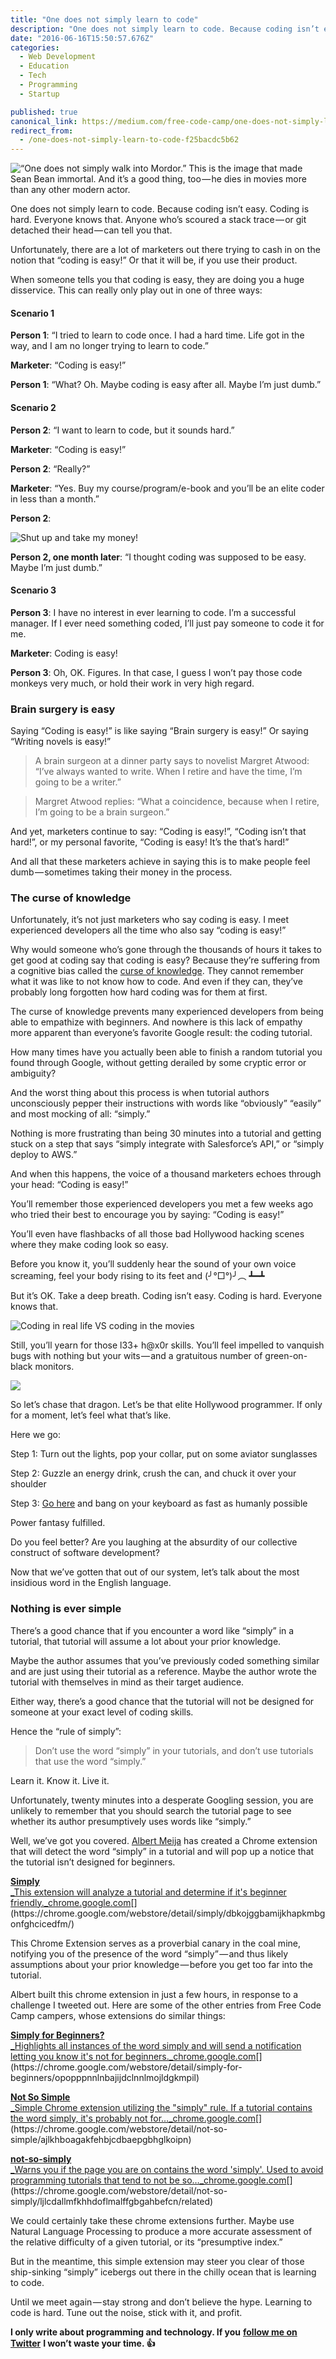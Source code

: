 ```yaml
---
title: "One does not simply learn to code"
description: "One does not simply learn to code. Because coding isn’t easy. Coding is hard. Everyone knows that. Anyone who’s scoured a stack trace — or git detached their head — can tell you that. Unfortunately…"
date: "2016-06-16T15:50:57.676Z"
categories: 
  - Web Development
  - Education
  - Tech
  - Programming
  - Startup

published: true
canonical_link: https://medium.com/free-code-camp/one-does-not-simply-learn-to-code-f25bacdc5b62
redirect_from:
  - /one-does-not-simply-learn-to-code-f25bacdc5b62
---
```


![“One does not simply walk into Mordor.” This is the image that made Sean Bean immortal. And it’s a good thing, too — he dies in movies more than [any other modern actor](http://nerdist.com/does-sean-bean-really-die-more-than-other-actors/).](./asset-1.jpeg)

One does not simply learn to code. Because coding isn’t easy. Coding is hard. Everyone knows that. Anyone who’s scoured a stack trace — or git detached their head — can tell you that.

Unfortunately, there are a lot of marketers out there trying to cash in on the notion that “coding is easy!” Or that it will be, if you use their product.



When someone tells you that coding is easy, they are doing you a huge disservice. This can really only play out in one of three ways:

#### Scenario 1

**Person 1**: “I tried to learn to code once. I had a hard time. Life got in the way, and I am no longer trying to learn to code.”

**Marketer**: “Coding is easy!”

**Person 1**: “What? Oh. Maybe coding is easy after all. Maybe I’m just dumb.”

#### Scenario 2

**Person 2**: “I want to learn to code, but it sounds hard.”

**Marketer**: “Coding is easy!”

**Person 2**: “Really?”

**Marketer**: “Yes. Buy my course/program/e-book and you’ll be an elite coder in less than a month.”

**Person 2**:

![Shut up and take my money!](./asset-2.jpeg)

**Person 2, one month later**: “I thought coding was supposed to be easy. Maybe I’m just dumb.”

#### Scenario 3

**Person 3**: I have no interest in ever learning to code. I’m a successful manager. If I ever need something coded, I’ll just pay someone to code it for me.

**Marketer**: Coding is easy!

**Person 3**: Oh, OK. Figures. In that case, I guess I won’t pay those code monkeys very much, or hold their work in very high regard.

### Brain surgery is easy

Saying “Coding is easy!” is like saying “Brain surgery is easy!” Or saying “Writing novels is easy!”

> A brain surgeon at a dinner party says to novelist Margret Atwood: “I’ve always wanted to write. When I retire and have the time, I’m going to be a writer.”

> Margret Atwood replies: “What a coincidence, because when I retire, I’m going to be a brain surgeon.”

And yet, marketers continue to say: “Coding is easy!”, “Coding isn’t that hard!”, or my personal favorite, “Coding is easy! It’s the <something that makes coding hard> that’s hard!”

And all that these marketers achieve in saying this is to make people feel dumb — sometimes taking their money in the process.

### The curse of knowledge

Unfortunately, it’s not just marketers who say coding is easy. I meet experienced developers all the time who also say “coding is easy!”

Why would someone who’s gone through the thousands of hours it takes to get good at coding say that coding is easy? Because they’re suffering from a cognitive bias called the [curse of knowledge](https://en.wikipedia.org/wiki/Curse_of_knowledge). They cannot remember what it was like to not know how to code. And even if they can, they’ve probably long forgotten how hard coding was for them at first.

The curse of knowledge prevents many experienced developers from being able to empathize with beginners. And nowhere is this lack of empathy more apparent than everyone’s favorite Google result: the coding tutorial.



How many times have you actually been able to finish a random tutorial you found through Google, without getting derailed by some cryptic error or ambiguity?

And the worst thing about this process is when tutorial authors unconsciously pepper their instructions with words like “obviously” “easily” and most mocking of all: “simply.”

Nothing is more frustrating than being 30 minutes into a tutorial and getting stuck on a step that says “simply integrate with Salesforce’s API,” or “simply deploy to AWS.”

And when this happens, the voice of a thousand marketers echoes through your head: “Coding is easy!”

You’ll remember those experienced developers you met a few weeks ago who tried their best to encourage you by saying: “Coding is easy!”

You’ll even have flashbacks of all those bad Hollywood hacking scenes where they make coding look so easy.

Before you know it, you’ll suddenly hear the sound of your own voice screaming, feel your body rising to its feet and (╯°□°)╯︵ ┻━┻

But it’s OK. Take a deep breath. Coding isn’t easy. Coding is hard. Everyone knows that.

![Coding in real life VS coding in the movies](./asset-3.gif)

Still, you’ll yearn for those l33+ h@x0r skills. You’ll feel impelled to vanquish bugs with nothing but your wits — and a gratuitous number of green-on-black monitors.

![](./asset-4.jpeg)

So let’s chase that dragon. Let’s be that elite Hollywood programmer. If only for a moment, let’s feel what that’s like.

Here we go:

Step 1: Turn out the lights, pop your collar, put on some aviator sunglasses

Step 2: Guzzle an energy drink, crush the can, and chuck it over your shoulder

Step 3: [Go here](http://hackertyper.net/) and bang on your keyboard as fast as humanly possible

Power fantasy fulfilled.

Do you feel better? Are you laughing at the absurdity of our collective construct of software development?

Now that we’ve gotten that out of our system, let’s talk about the most insidious word in the English language.

### Nothing is ever simple

There’s a good chance that if you encounter a word like “simply” in a tutorial, that tutorial will assume a lot about your prior knowledge.

Maybe the author assumes that you’ve previously coded something similar and are just using their tutorial as a reference. Maybe the author wrote the tutorial with themselves in mind as their target audience.

Either way, there’s a good chance that the tutorial will not be designed for someone at your exact level of coding skills.

Hence the “rule of simply”:

> Don’t use the word “simply” in your tutorials, and don’t use tutorials that use the word “simply.”

Learn it. Know it. Live it.

Unfortunately, twenty minutes into a desperate Googling session, you are unlikely to remember that you should search the tutorial page to see whether its author presumptively uses words like “simply.”

Well, we’ve got you covered. [Albert Meija](http://twitter.com/gs_febby) has created a Chrome extension that will detect the word “simply” in a tutorial and will pop up a notice that the tutorial isn’t designed for beginners.

[**Simply**  
_This extension will analyze a tutorial and determine if it's beginner friendly._chrome.google.com](https://chrome.google.com/webstore/detail/simply/dbkojggbamijkhapkmbgonfghcicedfm/ "https://chrome.google.com/webstore/detail/simply/dbkojggbamijkhapkmbgonfghcicedfm/")[](https://chrome.google.com/webstore/detail/simply/dbkojggbamijkhapkmbgonfghcicedfm/)

This Chrome Extension serves as a proverbial canary in the coal mine, notifying you of the presence of the word “simply” — and thus likely assumptions about your prior knowledge — before you get too far into the tutorial.

Albert built this chrome extension in just a few hours, in response to a challenge I tweeted out. Here are some of the other entries from Free Code Camp campers, whose extensions do similar things:

[**Simply for Beginners?**  
_Highlights all instances of the word simply and will send a notification letting you know it's not for beginners._chrome.google.com](https://chrome.google.com/webstore/detail/simply-for-beginners/opopppnnlnbajijdclnnlmojldgkmpil "https://chrome.google.com/webstore/detail/simply-for-beginners/opopppnnlnbajijdclnnlmojldgkmpil")[](https://chrome.google.com/webstore/detail/simply-for-beginners/opopppnnlnbajijdclnnlmojldgkmpil)

[**Not So Simple**  
_Simple Chrome extension utilizing the "simply" rule. If a tutorial contains the word simply, it's probably not for…_chrome.google.com](https://chrome.google.com/webstore/detail/not-so-simple/ajlkhboagakfehbjcdbaepgbhglkoipn "https://chrome.google.com/webstore/detail/not-so-simple/ajlkhboagakfehbjcdbaepgbhglkoipn")[](https://chrome.google.com/webstore/detail/not-so-simple/ajlkhboagakfehbjcdbaepgbhglkoipn)

[**not-so-simply**  
_Warns you if the page you are on contains the word 'simply'. Used to avoid programming tutorials that tend to not be so…_chrome.google.com](https://chrome.google.com/webstore/detail/not-so-simply/ljlcdallmfkhhdoflmalffgbgahbefcn/related "https://chrome.google.com/webstore/detail/not-so-simply/ljlcdallmfkhhdoflmalffgbgahbefcn/related")[](https://chrome.google.com/webstore/detail/not-so-simply/ljlcdallmfkhhdoflmalffgbgahbefcn/related)

We could certainly take these chrome extensions further. Maybe use Natural Language Processing to produce a more accurate assessment of the relative difficulty of a given tutorial, or its “presumptive index.”

But in the meantime, this simple extension may steer you clear of those ship-sinking “simply” icebergs out there in the chilly ocean that is learning to code.

Until we meet again — stay strong and don’t believe the hype. Learning to code is hard. Tune out the noise, stick with it, and profit.

**I only write about programming and technology. If you** [**follow me on Twitter**](https://twitter.com/ossia) **I won’t waste your time. 👍**
